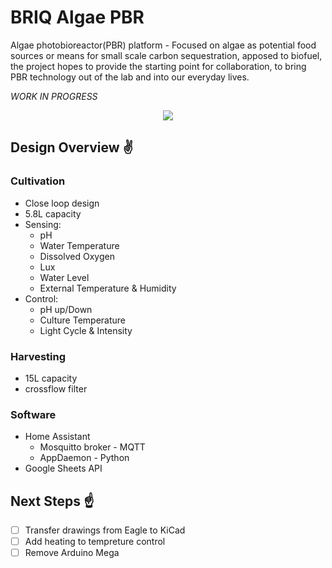 
# BRIQ Algae PBR
Algae photobioreactor(PBR) platform - Focused on algae as potential food sources or means for small scale carbon sequestration, apposed to biofuel, the project hopes to provide the starting point for collaboration, to bring PBR technology out of the lab and into our everyday lives. 

*WORK IN PROGRESS*
<p align="center">
  <img src="https://github.com/mishave/vhausAlgae/blob/master/vhausAlageMechanical/Misc/systemOverview.PNG" />
</p>

## Design Overview :v:
### Cultivation
- Close loop design
- 5.8L capacity
- Sensing: 
  - pH
  - Water Temperature
  - Dissolved Oxygen
  - Lux
  - Water Level
  - External Temperature & Humidity
- Control:
  - pH up/Down
  - Culture Temperature
  - Light Cycle & Intensity


### Harvesting
- 15L capacity
- crossflow filter

### Software
- Home Assistant
  - Mosquitto broker - MQTT
  - AppDaemon - Python
- Google Sheets API

## Next Steps :point_up:
- [ ] Transfer drawings from Eagle to KiCad
- [ ] Add heating to tempreture control
- [ ] Remove Arduino Mega
